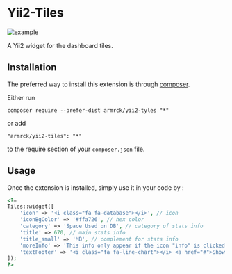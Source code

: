 Yii2-Tiles
==============

![example](https://w3bsistemas.com/shared/yii2-tiles/armrck-tiles-demo.gif)

A Yii2 widget for the dashboard tiles.

Installation
------------

The preferred way to install this extension is through [composer](http://getcomposer.org/download/).

Either run

```
composer require --prefer-dist armrck/yii2-tyles "*"
```

or add

```
"armrck/yii2-tiles": "*"
```

to the require section of your `composer.json` file.

Usage
-----

Once the extension is installed, simply use it in your code by :

```php
<?=  
Tiles::widget([
    'icon' => '<i class="fa fa-database"></i>', // icon
    'iconBgColor' => '#ffa726', // hex color
    'category' => 'Space Used on DB', // category of stats info
    'title' => 670, // main stats info
    'title_small' => 'MB', // complement for stats info
    'moreInfo' => 'This info only appear if the icon "info" is clicked'
    'textFooter' => '<i class="fa fa-line-chart"></i> <a href="#">Show more details</a>'
]);
?>
```

